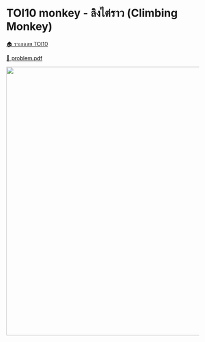 <!-- @codegen_problem begin -->
# TOI10 monkey - ลิงไต่ราว (Climbing Monkey)

[🏠 รวมเฉลย TOI10](../)

[💎 problem.pdf](./toi10_monkey.pdf)

<img width="700" src="https://github.com/krist7599555/toi/assets/19445033/80c80822-7583-4bcd-a705-dae3eacdee85" />
<!-- @codegen_problem end -->
